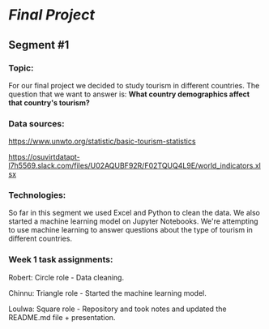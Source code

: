 # ***Final Project***
## **Segment #1**

### Topic:
For our final project we decided to study tourism in different countries. The question that we want to answer is: 
**What country demographics affect that country's tourism?**

### Data sources:
https://www.unwto.org/statistic/basic-tourism-statistics

https://osuvirtdatapt-l7h5569.slack.com/files/U02AQUBF92R/F02TQUQ4L9E/world_indicators.xlsx

### Technologies:
So far in this segment we used Excel and Python to clean the data. We also started a machine learning model on Jupyter Notebooks. We're attempting to use machine learning to answer questions about the type of tourism in different countries. 

### Week 1 task assignments:
Robert: Circle role - Data cleaning.

Chinnu: Triangle role - Started the machine learning model.

Loulwa: Square role - Repository and took notes and updated the README.md file + presentation.
